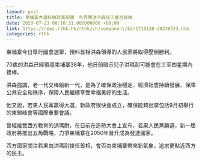 ```yaml
---
layout: post
title: 柬埔寨大選料執政黨取勝　外界關注洪森兒子會否接棒
date: 2023-07-23 08:16:31.000000000 +08:00
link: https://news.rthk.hk/rthk/ch/component/k2/1710120-20230723.htm
categories: rthk
---
```


柬埔寨今日舉行國會選舉，預料首相洪森領導的人民黨將取得壓倒勝利。

70歲的洪森已經領導柬埔寨38年，他日前暗示兒子洪瑪耐可能會在三至四星期內接棒。

洪森強調，老一代交棒給新一代，是為了確保政治穩定、經濟社會持續發展、保障公共安全和秩序，保障人民繼續享受幸福美好的生活。

他又說，若果人民黨贏得大選，新政府很快會成立，確保能夠出席包括9月初舉行的東盟峰會等國際重要會議。

曾經接受西方教育的洪瑪耐，在日前在造勢大會上宣布，若果人民黨勝選，新一屆政府將推出五角戰略，力爭柬埔寨在2050年晉升成為發達國家。

西方國家關注若果由洪瑪耐接任首相，會否為柬埔寨帶來新氣象，追求更貼近西方的民主。
